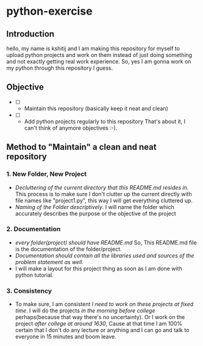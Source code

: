 # python-exercise
## Introduction
hello, my name is kshitij and I am making this repository for myself to upload python projects and work on them instead of just doing something and not exactly getting real work experience. So, yes I am gonna work on my python through this repository I guess.

## Objective
- [ ] - Maintain this repository (basically keep it neat and clean)
- [ ] - Add python projects regularly to this repository
That's about it, I can't think of anymore objectives :-).

## Method to "Maintain" a clean and neat repository
### 1. New Folder, New Project
- *Decluttering of the current directory that this README.md resides in*. This process is to make sure I don't clutter up the current directly with file names like "project1.py", this way I will get everything cluttered up.
- *Naming of the Folder descriptively*. I will name the folder which accurately describes the purpose or the objective of the project
### 2. Documentation
- *every folder(project) should have README.md* So, This README.md file is the documentation of the folder/project.
- *Documentation should contain all the libraries used and sources of the problem statement as well.*
- I will make a layout for this project thing as soon as I am done with python tutorial.
### 3. Consistency
- To make sure, I am consistent *I need to work on these projects at fixed time*. I will do the projects *in the morning before college* perhaps(because that way there's no uncertainty). Or I work on the project *after college at around 1630*, Cause at that time I am 100% certain that I don't do any lecture or anything and I can go and talk to everyone in 15 minutes and boom leave.